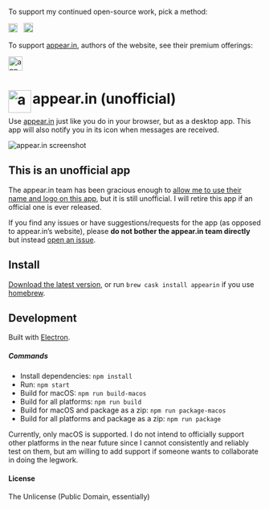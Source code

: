 To support my continued open-source work, pick a method:

[<img src='https://upload.wikimedia.org/wikipedia/commons/5/53/PayPal_2014_logo.svg' height='18' alt='Support via Paypal'>](https://www.paypal.me/vitorgalvao)&nbsp;&nbsp;
[<img src='https://dl.dropboxusercontent.com/s/y3pft1fbmer5v22/society6.svg' height='19' alt='Support via Society6'>](https://vitorgalvao.com/society6)

To support [appear.in](https://appear.in/), authors of the website, see their premium offerings:

[<img src='https://dl.dropboxusercontent.com/s/suezj117j0cggq0/appear.in.svg' height='28' alt='appear.in premium'>](https://appear.in/information/premium/)

# <img src='https://i.imgur.com/xzPZ3rf.png' width='45' align='left' alt='appear.in logo'>appear.in (unofficial)

Use [appear.in](https://appear.in/) just like you do in your browser, but as a desktop app. This app will also notify you in its icon when messages are received.

<img src='https://i.imgur.com/OcSOiEi.jpg' alt='appear.in screenshot'>

## This is an unofficial app

The appear.in team has been gracious enough to [allow me to use their name and logo on this app](https://github.com/vitorgalvao/appear.in/pull/1), but it is still unofficial. I will retire this app if an official one is ever released.

If you find any issues or have suggestions/requests for the app (as opposed to appear.in’s website), please **do not bother the appear.in team directly** but instead [open an issue](https://github.com/vitorgalvao/appear.in/issues/new).

## Install

[Download the latest version](https://github.com/vitorgalvao/appear.in/releases), or run `brew cask install appearin` if you use [homebrew](http://brew.sh/).

## Development

Built with [Electron](http://electron.atom.io).

##### Commands

- Install dependencies: `npm install`
- Run: `npm start`
- Build for macOS: `npm run build-macos`
- Build for all platforms: `npm run build`
- Build for macOS and package as a zip: `npm run package-macos`
- Build for all platforms and package as a zip: `npm run package`

Currently, only macOS is supported. I do not intend to officially support other platforms in the near future since I cannot consistently and reliably test on them, but am willing to add support if someone wants to collaborate in doing the legwork.

#### License

The Unlicense (Public Domain, essentially)

